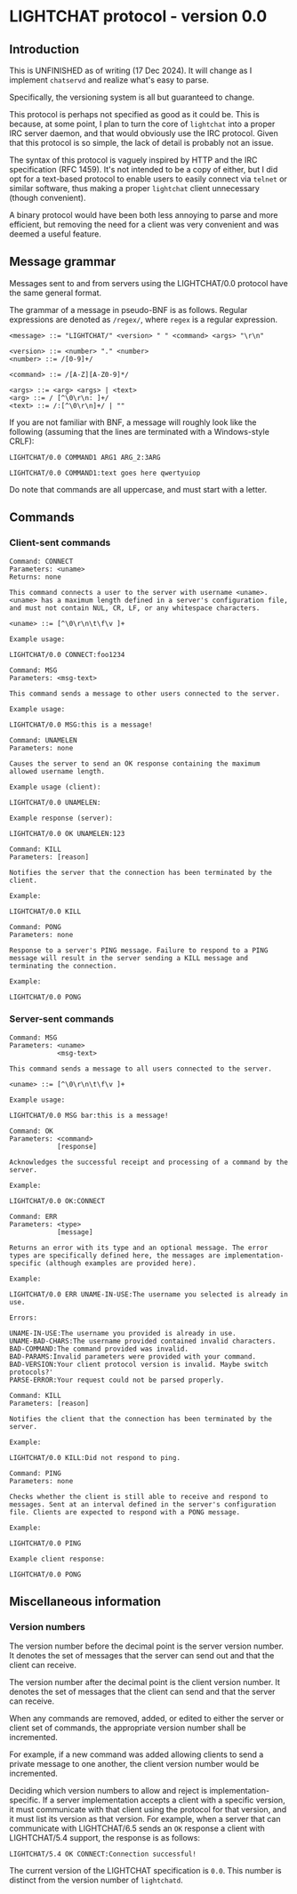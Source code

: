 # LIGHTCHAT protocol - version 0.0

## Introduction

This is UNFINISHED as of writing (17 Dec 2024). It will change as I implement `chatservd` and realize what's easy to parse.

Specifically, the versioning system is all but guaranteed to change.

This protocol is perhaps not specified as good as it could be. This is because, at some point, I plan to turn the core of `lightchat` into a proper IRC server daemon, and that would obviously use the IRC protocol. Given that this protocol is so simple, the lack of detail is probably not an issue.

The syntax of this protocol is vaguely inspired by HTTP and the IRC specification (RFC 1459). It's not intended to be a copy of either, but I did opt for a text-based protocol to enable users to easily connect via `telnet` or similar software, thus making a proper `lightchat` client unnecessary (though convenient).

A binary protocol would have been both less annoying to parse and more efficient, but removing the need for a client was very convenient and was deemed a useful feature.

## Message grammar

Messages sent to and from servers using the LIGHTCHAT/0.0 protocol have the same general format. 

The grammar of a message in pseudo-BNF is as follows. Regular expressions are denoted as `/regex/`, where `regex` is a regular expression.

~~~
<message> ::= "LIGHTCHAT/" <version> " " <command> <args> "\r\n"

<version> ::= <number> "." <number>
<number> ::= /[0-9]+/

<command> ::= /[A-Z][A-Z0-9]*/

<args> ::= <arg> <args> | <text>
<arg> ::= / [^\0\r\n: ]+/
<text> ::= /:[^\0\r\n]+/ | ""
~~~

If you are not familiar with BNF, a message will roughly look like the following (assuming that the lines are terminated with a Windows-style CRLF):

~~~
LIGHTCHAT/0.0 COMMAND1 ARG1 ARG_2:3ARG
~~~

~~~
LIGHTCHAT/0.0 COMMAND1:text goes here qwertyuiop
~~~

Do note that commands are all uppercase, and must start with a letter.

## Commands

### Client-sent commands

~~~
Command: CONNECT
Parameters: <uname>
Returns: none

This command connects a user to the server with username <uname>. <uname> has a maximum length defined in a server's configuration file, and must not contain NUL, CR, LF, or any whitespace characters.

<uname> ::= [^\0\r\n\t\f\v ]+

Example usage:

LIGHTCHAT/0.0 CONNECT:foo1234
~~~

~~~
Command: MSG
Parameters: <msg-text>

This command sends a message to other users connected to the server.

Example usage:

LIGHTCHAT/0.0 MSG:this is a message!
~~~

~~~
Command: UNAMELEN
Parameters: none

Causes the server to send an OK response containing the maximum allowed username length.

Example usage (client):

LIGHTCHAT/0.0 UNAMELEN:

Example response (server):

LIGHTCHAT/0.0 OK UNAMELEN:123
~~~

~~~
Command: KILL
Parameters: [reason]

Notifies the server that the connection has been terminated by the client.

Example:

LIGHTCHAT/0.0 KILL
~~~

~~~
Command: PONG
Parameters: none

Response to a server's PING message. Failure to respond to a PING message will result in the server sending a KILL message and terminating the connection.

Example:

LIGHTCHAT/0.0 PONG
~~~

### Server-sent commands

~~~
Command: MSG
Parameters: <uname>
            <msg-text>

This command sends a message to all users connected to the server.

<uname> ::= [^\0\r\n\t\f\v ]+

Example usage:

LIGHTCHAT/0.0 MSG bar:this is a message!
~~~

~~~
Command: OK
Parameters: <command>
            [response]

Acknowledges the successful receipt and processing of a command by the server.

Example:

LIGHTCHAT/0.0 OK:CONNECT
~~~

~~~
Command: ERR
Parameters: <type>
            [message]

Returns an error with its type and an optional message. The error types are specifically defined here, the messages are implementation-specific (although examples are provided here).

Example:

LIGHTCHAT/0.0 ERR UNAME-IN-USE:The username you selected is already in use. 

Errors:

UNAME-IN-USE:The username you provided is already in use.
UNAME-BAD-CHARS:The username provided contained invalid characters.
BAD-COMMAND:The command provided was invalid.
BAD-PARAMS:Invalid parameters were provided with your command.
BAD-VERSION:Your client protocol version is invalid. Maybe switch protocols?'
PARSE-ERROR:Your request could not be parsed properly.
~~~

~~~
Command: KILL
Parameters: [reason]

Notifies the client that the connection has been terminated by the server.

Example:

LIGHTCHAT/0.0 KILL:Did not respond to ping.
~~~

~~~
Command: PING
Parameters: none

Checks whether the client is still able to receive and respond to messages. Sent at an interval defined in the server's configuration file. Clients are expected to respond with a PONG message.

Example:

LIGHTCHAT/0.0 PING

Example client response:

LIGHTCHAT/0.0 PONG
~~~

## Miscellaneous information

### Version numbers

The version number before the decimal point is the server version number. It denotes the set of messages that the server can send out and that the client can receive.

The version number after the decimal point is the client version number. It denotes the set of messages that the client can send and that the server can receive.

When any commands are removed, added, or edited to either the server or client set of commands, the appropriate version number shall be incremented. 

For example, if a new command was added allowing clients to send a private message to one another, the client version number would be incremented. 

Deciding which version numbers to allow and reject is implementation-specific. If a server implementation accepts a client with a specific version, it must communicate with that client using the protocol for that version, and it must list its version as that version. For example, when a server that can communicate with LIGHTCHAT/6.5 sends an `OK` response a client with LIGHTCHAT/5.4 support, the response is as follows:

~~~
LIGHTCHAT/5.4 OK CONNECT:Connection successful!
~~~



The current version of the LIGHTCHAT specification is `0.0`. This number is distinct from the version number of `lightchatd`.